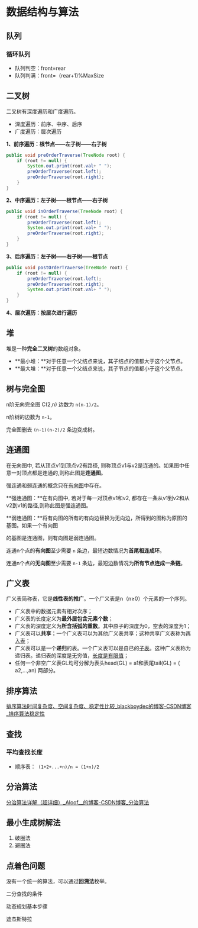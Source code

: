 # 数据结构与算法



## 队列

### 循环队列

- 队列判空：front=rear
- 队列判满：front=（rear+1)%MaxSize



## 二叉树

二叉树有深度遍历和广度遍历。

- 深度遍历：前序、中序、后序
- 广度遍历：层次遍历

**1、前序遍历：根节点——左子树——右子树**

```java
public void preOrderTraverse(TreeNode root) {
	if (root != null) {
		System.out.print(root.val+ " ");
		preOrderTraverse(root.left);
		preOrderTraverse(root.right);
	}
}
```

**2、中序遍历：左子树——根节点——右子树**

```java
public void inOrderTraverse(TreeNode root) {
	if (root != null) {
		preOrderTraverse(root.left);
		System.out.print(root.val+ " ");
		preOrderTraverse(root.right);
	}
}
```

**3、后序遍历：左子树——右子树——根节点**

```java
public void postOrderTraverse(TreeNode root) {
	if (root != null) {
		preOrderTraverse(root.left);
		preOrderTraverse(root.right);
		System.out.print(root.val+ " ");
	}
}
```

**4、层次遍历：按层次进行遍历**



## 堆

堆是一种**完全二叉树**的数组对象。

- **最小堆：**对于任意一个父结点来说，其子结点的值都大于这个父节点。
- **最大堆：**对于任意一个父结点来说，其子节点的值都小于这个父节点。



## 树与完全图

n阶无向完全图 C(2,n) 边数为 `n(n-1)/2`。

n阶树的边数为 `n-1`。

完全图删去 `(n-1)(n-2)/2` 条边变成树。



## 连通图

在无向图中, 若从顶点v1到顶点v2有路径, 则称顶点v1与v2是连通的。如果图中任意一对顶点都是连通的,则称此图是**连通图**。

强连通和弱连通的概念只在<u>有向图</u>中存在。

**强连通图：**在有向图中, 若对于每一对顶点v1和v2, 都存在一条从v1到v2和从v2到v1的路径,则称此图是强连通图。

**弱连通图：**将有向图的所有的有向边替换为无向边，所得到的图称为原图的基图。如果一个有向图

的基图是连通图，则有向图是弱连通图。

连通n个点的**有向图**至少需要 `n` 条边，最短边数情况为**首尾相连成环**。

连通n个点的**无向图**至少需要 `n-1` 条边，最短边数情况为**所有节点连成一条链**。



## 广义表

广义表简称表，它是**线性表的推广**。一个广义表是n（n≥0）个元素的一个序列。

- 广义表中的数据元素有相对次序；
- 广义表的长度定义为**最外层包含元素个数**；
- 广义表的深度定义为**所含括弧的重数**。其中原子的深度为0，空表的深度为1；
- 广义表可以**共享**；一个广义表可以为其他广义表共享；这种共享广义表称为<u>再入表</u>；
- 广义表可以是一个**递归**的表。一个广义表可以是自已的<u>子表</u>。这种广义表称为递归表。递归表的深度是无穷值，<u>长度是有限值</u>；
- 任何一个非空广义表GL均可分解为表头head(GL) = a1和表尾tail(GL) = ( a2,…,an) 两部分。



## 排序算法

[排序算法时间复杂度、空间复杂度、稳定性比较_blackboydec的博客-CSDN博客_排序算法稳定性](https://blog.csdn.net/yushiyi6453/article/details/76407640)





## 查找



### 平均查找长度

- 顺序表：` (1+2+...+n)/n = (1+n)/2`







## 分治算法

[分治算法详解（超详细）_Aloof__的博客-CSDN博客_分治算法](https://blog.csdn.net/weixin_43872728/article/details/101082875)



## 最小生成树解法

1. 破圈法
2. 避圈法



## 点着色问题

没有一个统一的算法，可以通过**回溯法**枚举。



二分查找的条件





动态规划基本步骤





迪杰斯特拉





